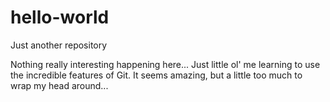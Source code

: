 # hello-world
Just another repository

Nothing really interesting happening here... Just little ol' me learning to use the incredible features of Git.
It seems amazing, but a little too much to wrap my head around...
